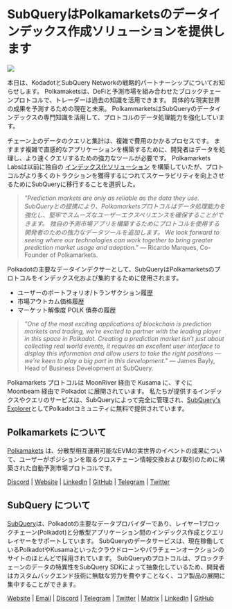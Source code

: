 # SubQueryはPolkamarketsのデータインデックス作成ソリューションを提供します

![](https://miro.medium.com/max/1400/0*KRx5x-Oaz7mfHPuJ)

本日は、KodadotとSubQuery Networkの戦略的パートナーシップについてお知らせします。 Polkamaketsは、DeFiと予測市場を組み合わせたブロックチェーンプロトコルで、トレーダーは過去の知識を活用できます。 具体的な現実世界の成果を予測するための現在と未来。 PolkammarketsはSubQueryのデータインデックスの専門知識を活用して、プロトコルのデータ処理能力を強化しています。

チェーン上のデータのクエリと集計は、複雑で費用のかかるプロセスです。 ますます複雑で直感的なアプリケーションを構築するために、開発者はデータを処理し、より速くクエリするための強力なツールが必要です。 Polkamarkets Labsは以前に独自の [インデックス化ソリューション](https://github.com/Polkamarkets/polkamarkets-api) を構築していたが、プロトコルがより多くのトラクションを獲得するにつれてスケーラビリティを向上させるためにSubQueryに移行することを選択した。

> _"Prediction markets are only as reliable as the data they use. SubQueryとの提携により、Polkamarketsプロトコルはデータ処理能力を強化し、堅牢でスムーズなユーザーエクスペリエンスを確保することができます。 独自の予測市場アプリを構築するためにプロトコルを使用する開発者のための強力なデータツールを追加します。 We look forward to seeing where our technologies can work together to bring greater prediction market usage and adoption."_ — Ricardo Marques, Co-Founder of Polkamarkets.

Polkadotの主要なデータインデクサーとして、SubQueryはPolkamarketsのプロトコルをインデックス化および集約するために使用されます。

- ユーザーのポートフォリオ/トランザクション履歴
- 市場アウトカム価格履歴
- マーケット解像度 POLK 債券の履歴

> _"One of the most exciting applications of blockchain is prediction markets and trading, we’re excited to partner with the leading player in this space in Polkadot. Creating a prediction market isn’t just about collecting real world events, it requires an excellent user interface to display this information and allow users to take the right positions — we’re keen to play a big part in this development."_ — James Bayly, Head of Business Development at SubQuery.

Polkamarkets プロトコルは MoonRiver 経由で Kusama に、すぐに Moonbeam 経由で Polkadot に展開されています。 私たちが提供するインデックスやクエリのサービスは、SubQueryによって完全に管理され、[SubQuery's Explorer](https://explorer.subquery.network/)としてPolkadotコミュニティに無料で提供されています。

## Polkamarkets について

[Polkamakets](https://www.polkamarkets.com/) は、分散型相互運用可能なEVMの実世界のイベントの成果について、ユーザーがポジションを取るクロスチェーン情報交換および取引のために構築された自動予測市場プロトコルです。

[Discord](https://discord.gg/polkamarkets) | [Website](https://polkamarkets.com/) | [LinkedIn](https://www.linkedin.com/company/polkamarkets/) | [GitHub](https://github.com/Polkamarkets) | [Telegram](http://t.me/polkamarkets) | [Twitter](https://twitter.com/polkamarkets)

## SubQuery について

[SubQuery](https://subquery.network/)は、Polkadotの主要なデータプロバイダーであり、レイヤー1ブロックチェーン(Polkadot)と分散型アプリケーション間のインデックス作成とクエリレイヤーをサポートしています。 SubQueryのデータサービスは、現在稼働しているPolkadotやKusamaといったクラウドローンやパラチェーンオークションのサイトのほとんどで採用されています。 SubQueryのプロトコルは、ブロックチェーンのデータの特異性をSubQuery SDKによって抽象化しているため、開発者はカスタムバックエンド技術に無駄な労力を費やすことなく、コア製品の展開に集中することができます。

[Website](https://subquery.network/) | [Email](hello@subquery.network) | [Discord](https://discord.com/invite/78zg8aBSMG) | [Telegram](https://t.me/subquerynetwork) | [Twitter](https://twitter.com/subquerynetwork) | [Matrix](https://matrix.to/#/#subquery:matrix.org) | [LinkedIn](https://www.linkedin.com/company/subquery) | [GitHub](https://github.com/subquery)
